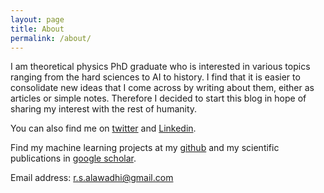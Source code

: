 ```yaml
---
layout: page
title: About
permalink: /about/
---
```


I am theoretical physics PhD graduate who is interested in various topics ranging from the hard sciences to AI to history. I find that it is easier to consolidate new ideas that I come across by writing about them, either as articles or simple notes. Therefore I decided to start this blog in hope of sharing my interest with the rest of humanity.

You can also find me on [twitter](https://twitter.com/SemiticSoul) and [Linkedin](https://www.linkedin.com/in/rashid-alawadhi/).

Find my machine learning projects at my [github](github.com/ralawadhi) and my scientific publications in [google scholar](https://scholar.google.com/citations?user=W4-SjWQAAAAJ&hl=en&oi=ao).

Email address: r.s.alawadhi@gmail.com
